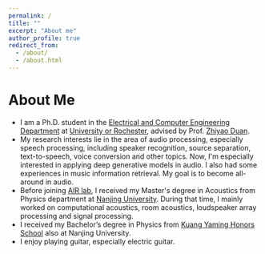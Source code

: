 ```yaml
---
permalink: /
title: ""
excerpt: "About me"
author_profile: true
redirect_from: 
  - /about/
  - /about.html
---
```


# About Me
* I am a Ph.D. student in the [Electrical and Computer Engineering Department](http://www.hajim.rochester.edu/ece/) at [University or Rochester](https://rochester.edu/), advised by Prof. [Zhiyao Duan](http://www2.ece.rochester.edu/~zduan/).
* My research interests lie in the area of audio processing, especially speech processing, including speaker recognition, source separation, text-to-speech, voice conversion and other topics. Now, I'm especially interested in applying deep generative models in audio. I also had some experiences in music information retrieval. My goal is to become all-around in audio.
* Before joining [AIR lab](http://www2.ece.rochester.edu/projects/air/index.html), I received my Master's degree in Acoustics from Physics department at [Nanjing University](https://www.nju.edu.cn/en/main.psp). During that time, I mainly worked on computational acoustics, room acoustics, loudspeaker array processing and signal processing.
* I received my Bachelor’s degree in Physics from [Kuang Yaming Honors School](https://dii.nju.edu.cn/kym_en/) also at Nanjing University. 
* I enjoy playing guitar, especially electric guitar.

